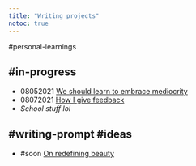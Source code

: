 ```yaml
---
title: "Writing projects"
notoc: true
---
```


#personal-learnings 

## #in-progress 
- 08052021 [We should learn to embrace mediocrity](notes/projects/writing/embrace-mediocrity.md)
- 08072021 [How I give feedback](notes/projects/writing/how-i-give-feedback.md)
- *School stuff lol*

## #writing-prompt #ideas
- #soon [On redefining beauty](notes/projects/writing/redefining-beauty.md)
